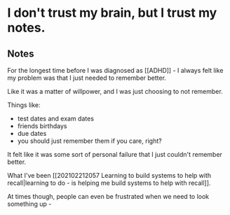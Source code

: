 # I don't trust my brain, but I trust my notes.

## Notes
For the longest time before I was diagnosed as [[ADHD]] - I always felt like my problem was that I just needed to remember better. 

Like it was a matter of willpower, and I was just choosing to not remember. 

Things like: 
- test dates and exam dates
- friends birthdays 
- due dates
- you should just remember them if you care, right?

It felt like it was some sort of personal failure that I just couldn't remember better.

What I've been [[202102212057 Learning to build systems to help with recall|learning to do - is helping me build systems to help with recall]]. 

At times though, people can even be frustrated when we need to look something up -  